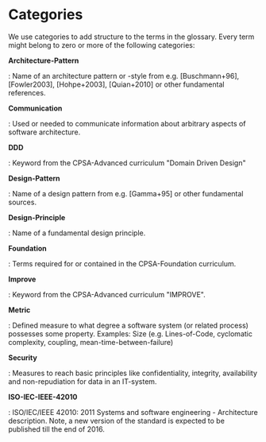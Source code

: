 # Categories

We use categories to add structure to the terms in the glossary.
Every term might belong to zero or more of the following categories:

**Architecture-Pattern**

: Name of an architecture pattern or -style from e.g. [Buschmann+96],
[Fowler2003], [Hohpe+2003], [Quian+2010] or other fundamental references.

**Communication**

: Used or needed to communicate information about arbitrary aspects of
software architecture.


**DDD**

: Keyword from the CPSA-Advanced curriculum "Domain Driven Design"


**Design-Pattern**

: Name of a design pattern from e.g. [Gamma+95] or other fundamental sources.


**Design-Principle**

: Name of a fundamental design principle.


**Foundation**

: Terms required for or contained in the CPSA-Foundation curriculum.

**Improve**

: Keyword from the CPSA-Advanced curriculum "IMPROVE".


**Metric**

: Defined measure to what degree a software system (or related process)
possesses some property. Examples: Size (e.g. Lines-of-Code, cyclomatic complexity,
coupling, mean-time-between-failure)

**Security**

: Measures to reach basic principles like confidentiality, integrity, availability and non-repudiation for data in an IT-system.

**ISO-IEC-IEEE-42010**

: ISO/IEC/IEEE 42010: 2011 Systems and software engineering - Architecture description.
Note, a new version of the standard is expected to be published till the end of 2016.

